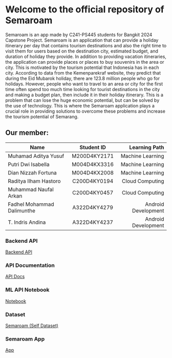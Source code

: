 # Welcome to the official repository of Semaroam
Semaroam is an app made by C241-PS445 students for Bangkit 2024 Capstone Project.
Semaroam is an application that can provide a holiday itinerary per day that contains tourism destinations and also the right time to visit them for users based on the destination city, estimated budget, and duration of holiday they provide. In addition to providing vacation itineraries, the application can provide places or places to buy souvenirs in the area or city. This is motivated by the tourism potential that Indonesia has in each city. According to data from the Kemenparekraf website, they predict that during the Eid Mubarok holiday, there are 123.8 million people who go for holidays. However, people who want to travel to an area or city for the first time often spend too much time looking for tourist destinations in the city and making a budget plan, then include it in their holiday itinerary. This is a problem that can lose the huge economic potential, but can be solved by the use of technology. This is where the Semaroam application plays a crucial role in providing solutions to overcome these problems and increase the tourism potential of Semarang.

## Our member:

| Name        | Student ID           | Learning Path  |
| ------------- |:-------------:| -----:|
| Muhamad Aditya Yusuf | M200D4KY2171 |  Machine Learning |
|  Putri Dwi Isabella | M004D4KX3316 |  Machine Learning |
| Dian Nizzah Fortuna | M004D4KX2008 |  Machine Learning |
| Raditya Ilham Hastoro | C200D4KY0194 | Cloud Computing |
| Muhammad Naufal Arkan |C200D4KY0457 | Cloud Computing |
| Fadhel Mohammad Dalimunthe |A322D4KY4279 | Android Development |
| T. Indris Andina | A322D4KY4237 | Android Development |

### Backend API
[Backend API](https://api-semaroam-zzwmfkvm2q-et.a.run.app/)
### API Documentation
[API Docs](https://docs.google.com/document/d/1A7ckbSGgUgxVfwSOEJ4MxZ8hL2D9FTx-nzE-Cx8KTg8/edit?usp=sharing)
### ML API Notebook
[Notebook](https://github.com/Semaroam/CapstoneProject-ML)
### Dataset
[Semaroam (Self Dataset)](https://raw.githubusercontent.com/Semaroam/CapstoneProject-ML/main/dataset/rea/all_tourism_semarang.csv)
### Semaroam App
[App](https://drive.google.com/file/d/1OqZwxfi3wYTSUnltCelyqQELal67_8Z6/view?usp=sharing)
